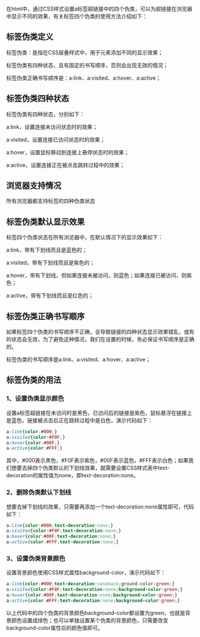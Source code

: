 在html中，通过CSS样式设置a标签超链接中的四个伪类，可以为超链接在浏览器中显示不同的效果，有关<a>标签四个伪类的使用方法介绍如下：

## <a>标签伪类定义

<a>标签伪类：是指在CSS层叠样式中，用于<a>元素添加不同的显示效果；

<a>标签伪类有四种状态，且有固定的书写顺序，否则会出现无效的情况；

<a>标签伪类正确书写顺序是：a:link、a:visited、a:hover、a:active；

## <a>标签伪类四种状态

<a>标签伪类有四种状态，分别如下：

a:link，设置连接未访问状态时的效果；

a:visited，设置连接已访问状态时的效果；

a:hover，设置鼠标移动到连接上悬停状态时的效果；

a:active，设置连接正在被点击跳转过程中的效果；

## 浏览器支持情况

所有浏览器都支持<a>标签的四种伪类状态

## <a>标签伪类默认显示效果

<a>标签四个伪类状态在所有浏览器中，在默认情况下的显示效果如下：

a:link，带有下划线而且是蓝色的；

a:visited，带有下划线而且是紫色的；

a:hover，带有下划线，但如果连接未被访问，则蓝色；如果连接已被访问，则紫色；

a:active，带有下划线而且是红色的；

## <a>标签伪类正确书写顺序

如果<a>标签四个伪类的书写顺序不正确，会导致链接的四种状态显示效果错乱，或有的状态会无效，为了避免这种情况，我们在设置的时候，务必保证书写顺序是正确的。

<a>标签伪类的书写顺序是a:link、a:visited、a:hover、a:active；

## <a>标签伪类的用法

### 1、设置伪类显示颜色

设置a标签超链接在未访问时是黑色，已访问后的链接是紫色，鼠标悬浮在链接上是蓝色，链接被点击后正在跳转过程中是白色，演示代码如下：

```css
a:link{color:#000;}
a:visited{color:#F0F;}
a:hover{color:#00F;}
a:active{color:#FFF;}
```

其中，#000表示黑色，#F0F表示紫色，#00F表示蓝色，#FFF表示白色；如果我们想要去掉四个伪类默认的下划线效果，就需要设置CSS样式表中text-decoration的属性值为none，即text-decoration:none。

### 2、删除伪类默认下划线

想要去掉下划线的效果，只需要再添加一个text-decoration:none属性即可，代码如下：

```css
a:link{color:#000;text-decoration:none;}
a:visited{color:#F0F;text-decoration:none;}
a:hover{color:#00F;text-decoration:none;}
a:active{color:#FFF;text-decoration:none;}

```

### 3、设置伪类背景颜色

设置背景颜色使用CSS样式属性background-color，演示代码如下：

```css
a:link{color:#000;text-decoration:noneback;ground-color:green;}
a:visited{color:#F0F;text-decoration:none;background-color:green;}
a:hover{color:#00F;text-decoration:none;background-color:green;}
a:active{color:#FFF;text-decoration:none;background-color:green;}
```

以上代码中的四个伪类的背景颜色background-color都设置为green，也就是背景颜色设置成绿色；也可以单独设置某个伪类的背景颜色，只需要改变background-color属性后的颜色值即可。